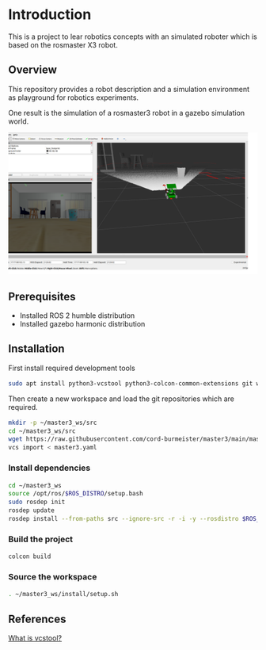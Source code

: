 # Introduction

This is a project to lear robotics concepts with an simulated roboter which is based on the rosmaster X3 robot.

## Overview

This repository provides a robot description and a simulation environment as playground for robotics experiments.

One result is the simulation of a rosmaster3 robot in a gazebo simulation world.

![rviz-gazebo-simulation](docu/images/rviz-gazebo-simulation.png)

## Prerequisites

* Installed ROS 2 humble distribution
* Installed gazebo harmonic distribution

## Installation

First install required development tools

``` bash
sudo apt install python3-vcstool python3-colcon-common-extensions git wget
```

Then create a new workspace and load the git repositories which are required.

``` bash
mkdir -p ~/master3_ws/src
cd ~/master3_ws/src
wget https://raw.githubusercontent.com/cord-burmeister/master3/main/master3.yaml
vcs import < master3.yaml
```

### Install dependencies

``` bash
cd ~/master3_ws
source /opt/ros/$ROS_DISTRO/setup.bash
sudo rosdep init
rosdep update
rosdep install --from-paths src --ignore-src -r -i -y --rosdistro $ROS_DISTRO
```

### Build the project

``` bash
colcon build 
```

### Source the workspace

``` bash
. ~/master3_ws/install/setup.sh
```

## References

[What is vcstool?](https://github.com/dirk-thomas/vcstool)
